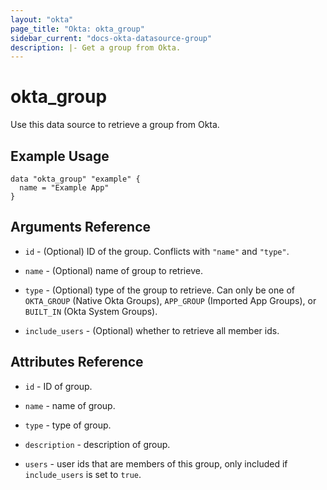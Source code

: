 ```yaml
---
layout: "okta"
page_title: "Okta: okta_group"
sidebar_current: "docs-okta-datasource-group"
description: |- Get a group from Okta.
---
```


# okta_group

Use this data source to retrieve a group from Okta.

## Example Usage

```hcl
data "okta_group" "example" {
  name = "Example App"
}
```

## Arguments Reference

- `id` - (Optional) ID of the group. Conflicts with `"name"` and `"type"`.

- `name` - (Optional) name of group to retrieve.

- `type` - (Optional) type of the group to retrieve. Can only be one of `OKTA_GROUP` (Native Okta Groups), `APP_GROUP`
  (Imported App Groups), or `BUILT_IN` (Okta System Groups).

- `include_users` - (Optional) whether to retrieve all member ids.

## Attributes Reference

- `id` - ID of group.

- `name` - name of group.

- `type` - type of group.

- `description` - description of group.

- `users` - user ids that are members of this group, only included if `include_users` is set to `true`.
